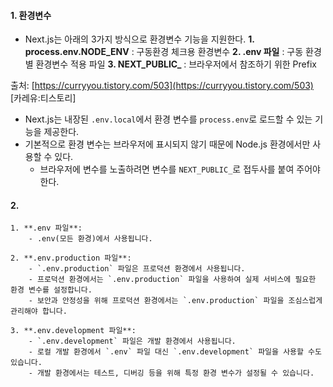
#### 1. 환경변수

- Next.js는 아래의 3가지 방식으로 환경변수 기능을 지원한다.
 **1. process.env.NODE_ENV** : 구동환경 체크용 환경변수
	**2. .env 파일** : 구동 환경별 환경변수 적용 파일
	**3. NEXT_PUBLIC_** : 브라우저에서 참조하기 위한 Prefix

출처: [https://curryyou.tistory.com/503](https://curryyou.tistory.com/503) [카레유:티스토리]

- Next.js는 내장된 `.env.local`에서 환경 변수를 `process.env`로 로드할 수 있는 기능을 제공한다.
- 기본적으로 환경 변수는 브라우저에 표시되지 않기 때문에 Node.js 환경에서만 사용할 수 있다.
	- 브라우저에 변수를 노출하려면 변수를 `NEXT_PUBLIC_`로 접두사를 붙여 주어야 한다.

#### 2. 
```null
1. **.env 파일**:
    - .env(모든 환경)에서 사용됩니다.

2. **.env.production 파일**:
    - `.env.production` 파일은 프로덕션 환경에서 사용됩니다.
    - 프로덕션 환경에서는 `.env.production` 파일을 사용하여 실제 서비스에 필요한 환경 변수를 설정합니다.
    - 보안과 안정성을 위해 프로덕션 환경에서는 `.env.production` 파일을 조심스럽게 관리해야 합니다.
 
3. **.env.development 파일**:
    - `.env.development` 파일은 개발 환경에서 사용됩니다.
    - 로컬 개발 환경에서 `.env` 파일 대신 `.env.development` 파일을 사용할 수도 있습니다.
    - 개발 환경에서는 테스트, 디버깅 등을 위해 특정 환경 변수가 설정될 수 있습니다.
```